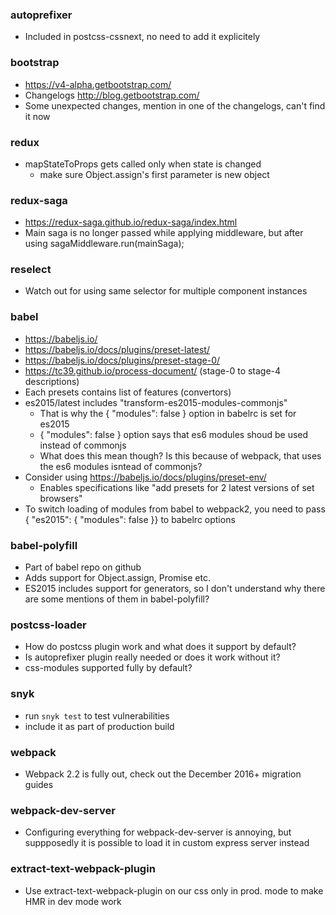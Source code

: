 ### autoprefixer
* Included in postcss-cssnext, no need to add it explicitely

### bootstrap
* https://v4-alpha.getbootstrap.com/
* Changelogs http://blog.getbootstrap.com/
* Some unexpected changes, mention in one of the changelogs, can't find it now

### redux
* mapStateToProps gets called only when state is changed
	* make sure Object.assign's first parameter is new object

### redux-saga
* https://redux-saga.github.io/redux-saga/index.html
* Main saga is no longer passed while applying middleware, but after using sagaMiddleware.run(mainSaga);

### reselect
* Watch out for using same selector for multiple component instances

### babel
* https://babeljs.io/
* https://babeljs.io/docs/plugins/preset-latest/
* https://babeljs.io/docs/plugins/preset-stage-0/
* https://tc39.github.io/process-document/ (stage-0 to stage-4 descriptions)
* Each presets contains list of features (convertors)
* es2015/latest includes "transform-es2015-modules-commonjs"
	* That is why the { "modules": false } option in babelrc is set for es2015
	* { "modules": false } option says that es6 modules shoud be used instead of commonjs
	* What does this mean though? Is this because of webpack, that uses the es6 modules isntead of commonjs?
* Consider using https://babeljs.io/docs/plugins/preset-env/
	* Enables specifications like "add presets for 2 latest versions of set browsers"
* To switch loading of modules from babel to webpack2, you need to pass { "es2015": { "modules": false }} to babelrc options

### babel-polyfill
* Part of babel repo on github
* Adds support for Object.assign, Promise etc.
* ES2015 includes support for generators, so I don't understand why there are some mentions of them in babel-polyfill?

### postcss-loader
* How do postcss plugin work and what does it support by default?
* Is autoprefixer plugin really needed or does it work without it?
* css-modules supported fully by default?

### snyk
* run `snyk test` to test vulnerabilities
* include it as part of production build

### webpack
* Webpack 2.2 is fully out, check out the December 2016+ migration guides

### webpack-dev-server
* Configuring everything for webpack-dev-server is annoying, but suppposedly it is possible to load it in custom express server instead

### extract-text-webpack-plugin
* Use extract-text-webpack-plugin on our css only in prod. mode to make HMR in dev mode work
